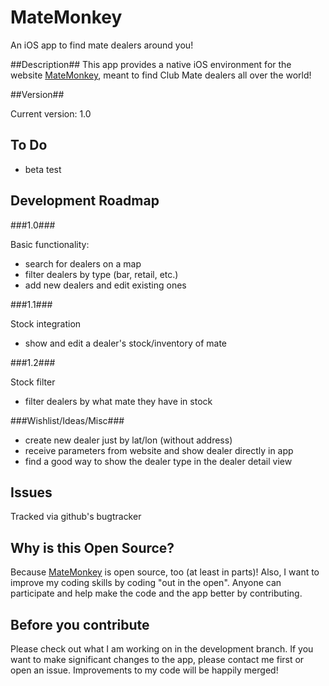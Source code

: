 # MateMonkey #
An iOS app to find mate dealers around you!

##Description##
This app provides a native iOS environment for the website [MateMonkey](www.matemonkey.com), meant to find Club Mate dealers all over the world!

##Version##

Current version: 1.0

## To Do ##

* beta test

## Development Roadmap ##

###1.0###

Basic functionality:
* search for dealers on a map
* filter dealers by type (bar, retail, etc.)
* add new dealers and edit existing ones

###1.1###

Stock integration
* show and edit a dealer's stock/inventory of mate

###1.2###

Stock filter
* filter dealers by what mate they have in stock

###Wishlist/Ideas/Misc###

* create new dealer just by lat/lon (without address)
* receive parameters from website and show dealer directly in app
* find a good way to show the dealer type in the dealer detail view

## Issues ##
Tracked via github's bugtracker

## Why is this Open Source? ##
Because [MateMonkey](https://github.com/MateMonkey) is open source, too (at least in parts)! Also, I want to improve my coding skills by coding "out in the open". Anyone can participate and help make the code and the app better by contributing. 

## Before you contribute ##
Please check out what I am working on in the development branch. If you want to make significant changes to the app, please contact me first or open an issue. Improvements to my code will be happily merged!
